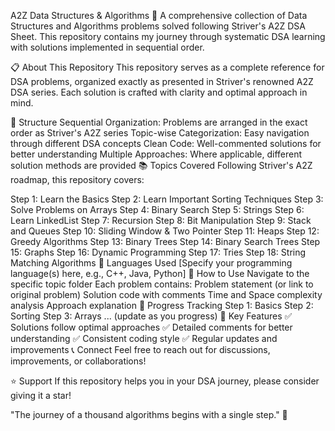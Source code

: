 A2Z Data Structures & Algorithms 🚀
A comprehensive collection of Data Structures and Algorithms problems solved following Striver's A2Z DSA Sheet. This repository contains my journey through systematic DSA learning with solutions implemented in sequential order.

📋 About This Repository
This repository serves as a complete reference for DSA problems, organized exactly as presented in Striver's renowned A2Z DSA series. Each solution is crafted with clarity and optimal approach in mind.

🎯 Structure
Sequential Organization: Problems are arranged in the exact order as Striver's A2Z series
Topic-wise Categorization: Easy navigation through different DSA concepts
Clean Code: Well-commented solutions for better understanding
Multiple Approaches: Where applicable, different solution methods are provided
📚 Topics Covered
Following Striver's A2Z roadmap, this repository covers:

Step 1: Learn the Basics
Step 2: Learn Important Sorting Techniques
Step 3: Solve Problems on Arrays
Step 4: Binary Search
Step 5: Strings
Step 6: Learn LinkedList
Step 7: Recursion
Step 8: Bit Manipulation
Step 9: Stack and Queues
Step 10: Sliding Window & Two Pointer
Step 11: Heaps
Step 12: Greedy Algorithms
Step 13: Binary Trees
Step 14: Binary Search Trees
Step 15: Graphs
Step 16: Dynamic Programming
Step 17: Tries
Step 18: String Matching Algorithms
🔧 Languages Used
[Specify your programming language(s) here, e.g., C++, Java, Python]
📖 How to Use
Navigate to the specific topic folder
Each problem contains:
Problem statement (or link to original problem)
Solution code with comments
Time and Space complexity analysis
Approach explanation
🎯 Progress Tracking
 Step 1: Basics
 Step 2: Sorting
 Step 3: Arrays
 ... (update as you progress)
🌟 Key Features
✅ Solutions follow optimal approaches
✅ Detailed comments for better understanding
✅ Consistent coding style
✅ Regular updates and improvements
📞 Connect
Feel free to reach out for discussions, improvements, or collaborations!

⭐ Support
If this repository helps you in your DSA journey, please consider giving it a star!

"The journey of a thousand algorithms begins with a single step." 🌟


